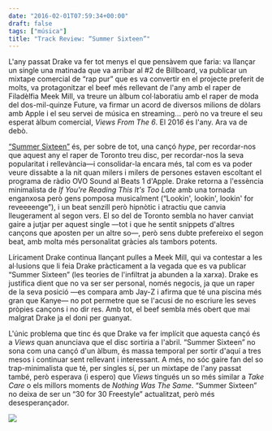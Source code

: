 ```yaml
---
date: "2016-02-01T07:59:34+00:00"
draft: false
tags: ["música"]
title: "Track Review: “Summer Sixteen”"
---
```

L'any passat Drake va fer tot menys el que pensàvem que faria: va llançar un single una matinada que va arribar al #2 de Billboard, va publicar un mixtape comercial de “rap pur” que es va convertir en el projecte preferit de molts, va protagonitzar el beef més rellevant de l'any amb el raper de Filadèlfia Meek Mill, va treure un àlbum col·laboratiu amb el raper de moda del dos-mil-quinze Future, va firmar un acord de diversos milions de dòlars amb Apple i el seu servei de música en streaming... però no va treure el seu esperat àlbum comercial, *Views From The 6*. El 201*6* és l'any. Ara va de debò.

<!-- more -->

[“Summer Sixteen”](https://itunes.apple.com/us/album/summer-sixteen-single/id1080145371) és, per sobre de tot, una cançó *hype*, per recordar-nos que aquest any el raper de Toronto treu disc, per recordar-nos la seva popularitat i rellevància—i consolidar-la encara més, tal com es va poder veure dissabte a la nit quan milers i milers de persones estaven escoltant el programa de ràdio OVO Sound al Beats 1 d'Apple. Drake retorna a l'essència minimalista de *If You're Reading This It's Too Late* amb una tornada enganxosa però gens pomposa musicalment (“Lookin', lookin', lookin' for reveeeenge”), i un beat senzill però hipnòtic i atractiu que canvia lleugerament al segon vers. El so del de Toronto sembla no haver canviat gaire a jutjar per aquest single —tot i que he sentit snippets d'altres cançons que aposten per un altre so—, però sens dubte prefereixo el segon beat, amb molta més personalitat gràcies als tambors potents.

Líricament Drake continua llançant pulles a Meek Mill, qui va contestar a les al·lusions que li feia Drake pràcticament a la vegada que es va publicar “Summer Sixteen” (les teories de l'infiltrat ja abunden a la xarxa). Drake es justifica dient que no va ser ser personal, només negocis, ja que un raper de la seva posició —es compara amb Jay-Z i afirma que té una piscina més gran que Kanye— no pot permetre que se l'acusi de no escriure les seves pròpies cançons i no dir res. Amb tot, el beef sembla més obert que mai malgrat Drake ja el doni per guanyat.

L'únic problema que tinc és que Drake va fer implícit que aquesta cançó és a *Views* quan anunciava que el disc sortiria a l'abril. “Summer Sixteen” no sona com una cançó d'un àlbum, és massa temporal per sortir d'aquí a tres mesos i continuar sent rellevant i interessant. A més, no sóc gaire fan del so trap-minimalista que té, per singles sí, per un mixtape de l'any passat també, però esperava (i espero) que *Views* tingués un so més similar a *Take Care* o els millors moments de *Nothing Was The Same*. “Summer Sixteen” no deixa de ser un “30 for 30 Freestyle” actualitzat, però més desesperançador. 

<img id="splashFade" src="https://36.media.tumblr.com/fa859d325f028a8fabcb6aebbdf37b93/tumblr_o1uzhzqGiU1u00ofno1_1280.png">